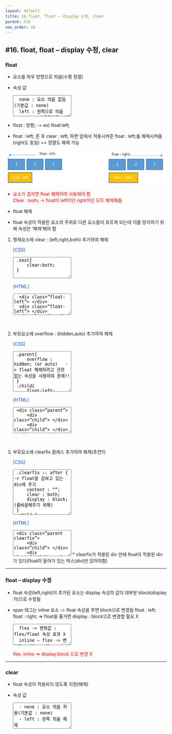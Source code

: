 ```yaml
---
layout: default
title: 16.float, float – display 수정, clear
parent: CSS
nav_order: 16
---
```


## #16. float, float – display 수정, clear
###	float
- 요소를 좌우 방향으로 띄움(수평 정렬)
- 속성 값

    <textarea class="codetext" rows="4" readonly>
    none : 요소 띄움 없음(기본값 : none)
    left : 왼쪽으로 띄움
    right : 오른쪽으로 띄움
    </textarea>

- flost : 방향;  -> ex) float:left;

- float : left; 준 후 clear : left; 하면 앞에서 적용시켜준 float : left;를 해제시켜줌(right도 동일)
    => 정렬도 해제 가능
    
<img src="/assets/images/css/float.png">

* <p style="color:red;">요소가 겹치면 float 해제하여 사용해야 함
    <br>Clear : both; -> float이 left이던 right이던 모두 해제해줌</p>
* float 해제
- float 속성이 적용된 요소의 주위로 다른 요소들이 흐르게 되는데 이를 방지하기 위해 속성은 ‘해제’해야 함

1. 형제요소에 clear : (left,right,both) 추가하여 해제
    <p style="color: #004eff;">[CSS]</p>
    <textarea class="codetext" rows="4" readonly>
    .next{
        clear:both;
    }

    </textarea>

    <p style="color: #004eff;">[HTML]</p>
    <textarea class="codetext" rows="4" readonly>
     <div class=”float-left”> </div>
     <div class=”float-left”> </div>
     <div class=”next”> </div>  -> 꼭 추가해줘야해서 비효율
    </textarea>
<br>

2. 부모요소에 overflow : (hidden,auto) 추가하여 해제
    <p style="color: #004eff;">[CSS]</p>
    <textarea class="codetext" rows="8" readonly>
    .parent{
        overflow : hidden; (or auto)   -> float 해제하려고 관련 없는 속성을 사용하여 문제!!
    }
    .child{
        float:left;
    }
    </textarea>

    <p style="color: #004eff;">[HTML]</p>
    <textarea class="codetext" rows="5" readonly>
    <div class=”parent”> 
        <div class=”child”> </div>
        <div class=”child”> </div>
    </div>
    </textarea>
<br>

3. 부모요소에 clearfix 클래스 추가하여 해제(추천!!)
    <p style="color: #004eff;">[CSS]</p>
    <textarea class="codetext" rows="9" readonly>
    .clearfix :: after {    -> float을 감싸고 있는 div에 주기
        content : “”;
        clear : both;
        display : block;   (줄바꿈해주기 위해)
    }
    .child {
        float : left;
    }

    </textarea>

    <p style="color: #004eff;">[HTML]</p>
    <textarea class="codetext" rows="5" readonly>
    <div class=”parent clearfix”> 
        <div class=”child”> </div>
        <div class=”child”> </div>
    </div>
    </textarea>
   * clearfix가 적용된 div 안에 float이 적용된 div가 있다(float이 들어가 있는 박스(div)만 있어야함)
<hr>

###	float – display 수정
- float 속성(left,right)이 추가된 요소는 display 속성의 값이 대부분 block(display 가)으로 수정됨
- span 태그는 inline 요소 -> float 속성을 주면 block으로 변경됨
   float : left;  float : right; => float을 줄거면 display : block으로 변경할 필요 X

    <textarea class="codetext" rows="4" readonly>
    flex -> 변화값 : flex/float 속성 효과 X
    inline – flex -> 변화값 : flex, float 속성 효과 X
    나머지는 float이 들어가면 block으로 변경됨
    </textarea>
    <p style="color:red">flex, inline => display:block 으로 변경 X</p>
<hr>

###	clear 
- float 속성이 적용되지 않도록 지정(해제)
- 속성 값

    <textarea class="codetext" rows="5" readonly>
    - none : 요소 띄움 허용(기본값 : none)
    - left : 왼쪽 띄움 해제
    - right : 오른쪽 띄움 해제
    - both : 양쪽(왼쪽,오른쪽) 모두 띄움 해제 =>대부분 사용
    </textarea>
    